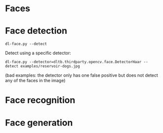 # Faces



# Face detection

```
dl-face.py --detect
```


Detect using a specific detector:

```
dl-face.py --detector=dltb.thirdparty.opencv.face.DetectorHaar --detect examples/reservoir-dogs.jpg
```
(bad examples: the detector only has one false positive but does not
detect any of the faces in the image)


# Face recognition





# Face generation
